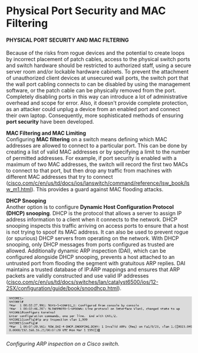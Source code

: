 # Physical Port Security and MAC Filtering

#### PHYSICAL PORT SECURITY AND MAC FILTERING

Because of the risks from rogue devices and the potential to create loops by incorrect placement of patch cables, access to the physical switch ports and switch hardware should be restricted to authorized staff, using a secure server room and/or lockable hardware cabinets. To prevent the attachment of unauthorized client devices at unsecured wall ports, the switch port that the wall port cabling connects to can be disabled by using the management software, or the patch cable can be physically removed from the port. Completely disabling ports in this way can introduce a lot of administrative overhead and scope for error. Also, it doesn't provide complete protection, as an attacker could unplug a device from an enabled port and connect their own laptop. Consequently, more sophisticated methods of ensuring **port security** have been developed.

**MAC Filtering and MAC Limiting**  
Configuring **MAC filtering** on a switch means defining which MAC addresses are allowed to connect to a particular port. This can be done by creating a list of valid MAC addresses or by specifying a limit to the number of permitted addresses. For example, if port security is enabled with a maximum of two MAC addresses, the switch will record the first two MACs to connect to that port, but then drop any traffic from machines with different MAC addresses that try to connect ([cisco.com/c/en/us/td/docs/ios/lanswitch/command/reference/lsw\_book/lsw\_m1.html](https://course.adinusa.id/sections/physical-port-security-and-mac-filtering)). This provides a guard against MAC flooding attacks.

**DHCP Snooping**  
Another option is to configure **Dynamic Host Configuration Protocol (DHCP) snooping**. DHCP is the protocol that allows a server to assign IP address information to a client when it connects to the network. DHCP snooping inspects this traffic arriving on access ports to ensure that a host is not trying to spoof its MAC address. It can also be used to prevent rogue (or spurious) DHCP servers from operating on the network. With DHCP snooping, only DHCP messages from ports configured as trusted are allowed. Additionally dynamic ARP inspection (DAI), which can be configured alongside DHCP snooping, prevents a host attached to an untrusted port from flooding the segment with gratuitous ARP replies. DAI maintains a trusted database of IP:ARP mappings and ensures that ARP packets are validly constructed and use valid IP addresses ([cisco.com/c/en/us/td/docs/switches/lan/catalyst6500/ios/12-2SX/configuration/guide/book/snoodhcp.html](https://course.adinusa.id/sections/physical-port-security-and-mac-filtering)).

![](./img/physical.png)

_Configuring ARP inspection on a Cisco switch._